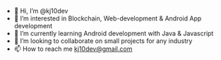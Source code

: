 - 👋 Hi, I’m @kj10dev
- 👀 I’m interested in Blockchain, Web-development & Android App development
- 🌱 I’m currently learning Android development with Java & Javascript
- 💞️ I’m looking to collaborate on small projects for any industry
- 📫 How to reach me kj10dev@gmail.com

<!---
kj10dev/kj10dev is a ✨ special ✨ repository because its `README.md` (this file) appears on your GitHub profile.
You can click the Preview link to take a look at your changes.
--->
